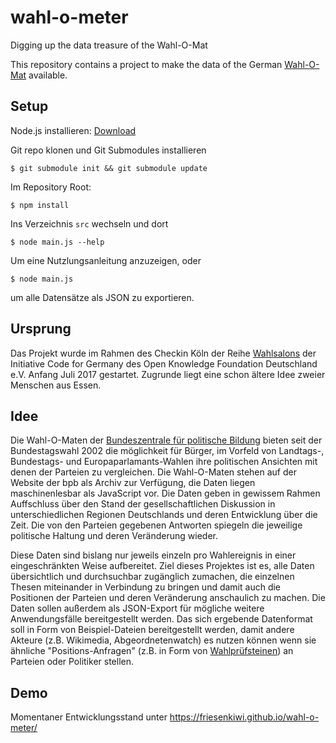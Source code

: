 # wahl-o-meter

Digging up the data treasure of the Wahl-O-Mat

This repository contains a project to make the data of the German [Wahl-O-Mat](https://www.bpb.de/politik/wahlen/wahl-o-mat/) available.

## Setup

Node.js installieren: [Download](https://nodejs.org/)

Git repo klonen und Git Submodules installieren

    $ git submodule init && git submodule update

Im Repository Root:

    $ npm install

Ins Verzeichnis `src` wechseln und dort

    $ node main.js --help

Um eine Nutzlungsanleitung anzuzeigen, oder

    $ node main.js

um alle Datensätze als JSON zu exportieren.


## Ursprung

Das Projekt wurde im Rahmen des Checkin Köln der Reihe [Wahlsalons](https://codefor.de/wahlsalons/) der Initiative Code for Germany des Open Knowledge Foundation Deutschland e.V. Anfang Juli 2017 gestartet.
Zugrunde liegt eine schon ältere Idee zweier Menschen aus Essen.

## Idee

Die Wahl-O-Maten der [Bundeszentrale für politische Bildung](https://www.bpb.de/) bieten seit der Bundestagswahl 2002 die möglichkeit für Bürger, im Vorfeld von Landtags-, Bundestags- und Europaparlamants-Wahlen ihre politischen Ansichten mit denen der Parteien zu vergleichen.
Die Wahl-O-Maten stehen auf der Website der bpb als Archiv zur Verfügung, die Daten liegen maschinenlesbar als JavaScript vor. Die Daten geben in gewissem Rahmen Auffschluss über den Stand der gesellschaftlichen Diskussion in unterschiedlichen Regionen Deutschlands und deren Entwicklung über die Zeit. Die von den Parteien gegebenen Antworten spiegeln die jeweilige politische Haltung und deren Veränderung wieder.

Diese Daten sind bislang nur jeweils einzeln pro Wahlereignis in einer eingeschränkten Weise aufbereitet.
Ziel dieses Projektes ist es, alle Daten übersichtlich und durchsuchbar zugänglich zumachen, die einzelnen Thesen miteinander in Verbindung zu bringen und damit auch die Positionen der Parteien und deren Veränderung anschaulich zu machen.
Die Daten sollen außerdem als JSON-Export für mögliche weitere Anwendungsfälle bereitgestellt werden.
Das sich ergebende Datenformat soll in Form von Beispiel-Dateien bereitgestellt werden, damit andere Akteure (z.B. Wikimedia, Abgeordnetenwatch) es nutzen können wenn sie ähnliche "Positions-Anfragen" (z.B. in Form von [Wahlprüfsteinen](https://de.wikipedia.org/wiki/Wahlpr%C3%BCfstein)) an Parteien oder Politiker stellen.

## Demo

Momentaner Entwicklungsstand unter https://friesenkiwi.github.io/wahl-o-meter/
